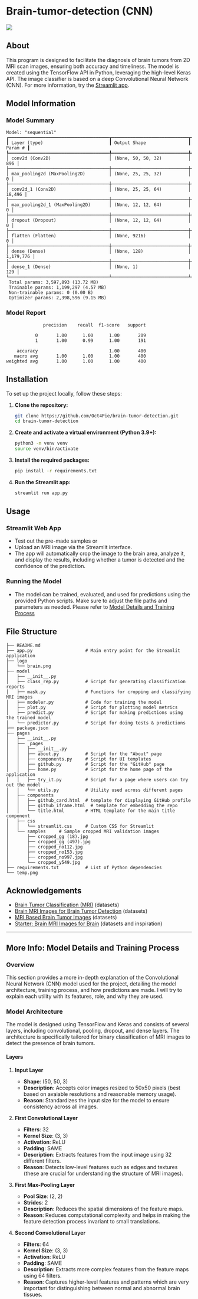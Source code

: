 
<p align="center"><img src="https://raw.githubusercontent.com/Oct4Pie/brain-tumor-detection/main/logo/brain.png" width="10%" style="margin: 0px; transform: translateY(-50%)">
</p>

# Brain-tumor-detection (CNN)
<img src="https://i.imgur.com/C0rTivW.png">

## About
This program is designed to facilitate the diagnosis of brain tumors from 2D MRI scan images, ensuring both accuracy and timeliness. The model is created using the TensorFlow API in Python, leveraging the high-level Keras API. The image classifier is based on a deep Convolutional Neural Network (CNN). For more information, try the [Streamlit app](https://brain-tumor-detection0.streamlit.app).

## Model Information
### Model Summary
```
Model: "sequential"
┏━━━━━━━━━━━━━━━━━━━━━━━━━━━━━━━━━━━━━━┳━━━━━━━━━━━━━━━━━━━━━━━━━━━━━┳━━━━━━━━━━━━━━━━━┓
┃ Layer (type)                         ┃ Output Shape                ┃         Param # ┃
┡━━━━━━━━━━━━━━━━━━━━━━━━━━━━━━━━━━━━━━╇━━━━━━━━━━━━━━━━━━━━━━━━━━━━━╇━━━━━━━━━━━━━━━━━┩
│ conv2d (Conv2D)                      │ (None, 50, 50, 32)          │             896 │
├──────────────────────────────────────┼─────────────────────────────┼─────────────────┤
│ max_pooling2d (MaxPooling2D)         │ (None, 25, 25, 32)          │               0 │
├──────────────────────────────────────┼─────────────────────────────┼─────────────────┤
│ conv2d_1 (Conv2D)                    │ (None, 25, 25, 64)          │          18,496 │
├──────────────────────────────────────┼─────────────────────────────┼─────────────────┤
│ max_pooling2d_1 (MaxPooling2D)       │ (None, 12, 12, 64)          │               0 │
├──────────────────────────────────────┼─────────────────────────────┼─────────────────┤
│ dropout (Dropout)                    │ (None, 12, 12, 64)          │               0 │
├──────────────────────────────────────┼─────────────────────────────┼─────────────────┤
│ flatten (Flatten)                    │ (None, 9216)                │               0 │
├──────────────────────────────────────┼─────────────────────────────┼─────────────────┤
│ dense (Dense)                        │ (None, 128)                 │       1,179,776 │
├──────────────────────────────────────┼─────────────────────────────┼─────────────────┤
│ dense_1 (Dense)                      │ (None, 1)                   │             129 │
└──────────────────────────────────────┴─────────────────────────────┴─────────────────┘
 Total params: 3,597,893 (13.72 MB)
 Trainable params: 1,199,297 (4.57 MB)
 Non-trainable params: 0 (0.00 B)
 Optimizer params: 2,398,596 (9.15 MB)
```
### Model Report

```
              precision    recall  f1-score   support

           0       1.00      1.00      1.00       209
           1       1.00      0.99      1.00       191

    accuracy                           1.00       400
   macro avg       1.00      1.00      1.00       400
weighted avg       1.00      1.00      1.00       400
```

## Installation
To set up the project locally, follow these steps:

1. **Clone the repository:**
    ```sh
    git clone https://github.com/Oct4Pie/brain-tumor-detection.git
    cd brain-tumor-detection
    ```

2. **Create and activate a virtual environment (Python 3.9+):**
    ```sh
    python3 -m venv venv
    source venv/bin/activate
    ```

3. **Install the required packages:**
    ```sh
    pip install -r requirements.txt
    ```

4. **Run the Streamlit app:**
    ```sh
    streamlit run app.py
    ```

## Usage
### Streamlit Web App
- Test out the pre-made samples or
- Upload an MRI image via the Streamlit interface.
- The app will automatically crop the image to the brain area, analyze it, and display the results, including whether a tumor is detected and the confidence of the prediction.

### Running the Model
- The model can be trained, evaluated, and used for predictions using the provided Python scripts. Make sure to adjust the file paths and parameters as needed. Please refer to [Model Details and Training Process](#more-info-model-details-and-training-process)


## File Structure
```
├── README.md
├── app.py                    # Main entry point for the Streamlit application
├── logo
│   └── brain.png          
├── model
│   ├── __init__.py        
│   ├── class_rep.py          # Script for generating classification reports
│   ├── mask.py               # Functions for cropping and classifying MRI images
│   ├── modeler.py            # Code for training the model
│   ├── plot.py               # Script for plotting model metrics
│   ├── predict.py            # Script for making predictions using the trained model
│   └── predictor.py          # Script for doing tests & predictions
├── package.json
├── pages
│   ├── __init__.py     
│   ├── _pages
│   │   ├── __init__.py    
│   │   ├── about.py          # Script for the "About" page
│   │   ├── components.py     # Script for UI templates
│   │   ├── github.py         # Script for the "GitHub" page
│   │   ├── home.py           # Script for the home page of the application
│   │   ├── try_it.py         # Script for a page where users can try out the model
│   │   └── utils.py          # Utility used across different pages
│   ├── components
│   │   ├── github_card.html  # template for displaying GitHub profile
│   │   ├── github_iframe.html  # template for embedding the repo
│   │   └── title.html        # HTML template for the main title component
│   ├── css
│   │   └── streamlit.css     # Custom CSS for Streamlit
│   └── samples     # Sample cropped MRI validation images
│       ├── cropped_gg (18).jpg 
│       ├── cropped_gg (497).jpg
│       ├── cropped_no112.jpg
│       ├── cropped_no153.jpg
│       ├── cropped_no997.jpg
│       └── cropped_y549.jpg 
├── requirements.txt          # List of Python dependencies
└── temp.png
```

## Acknowledgements
- [Brain Tumor Classification (MRI)](https://www.kaggle.com/sartajbhuvaji/brain-tumor-classification-mri) (datasets)
- [Brain MRI Images for Brain Tumor Detection](https://www.kaggle.com/navoneel/brain-mri-images-for-brain-tumor-detection) (datasets)
- [MRI Based Brain Tumor Images](https://www.kaggle.com/mhantor/mri-based-brain-tumor-images) (datasets)
- [Starter: Brain MRI Images for Brain](https://www.kaggle.com/kerneler/starter-brain-mri-images-for-brain-b5be8b94-c) (datasets and inspiration)

---

## More Info: Model Details and Training Process

### Overview

This section provides a more in-depth explanation of the Convolutional Neural Network (CNN) model used for the project, detailing the model architecture, training process, and how predictions are made. I will try to explain each utility with its features, role, and why they are used.

### Model Architecture

The model is designed using TensorFlow and Keras and consists of several layers, including convolutional, pooling, dropout, and dense layers. The architecture is specifically tailored for binary classification of MRI images to detect the presence of brain tumors.

#### Layers

1. **Input Layer**
   - **Shape**: (50, 50, 3)
   - **Description**: Accepts color images resized to 50x50 pixels (best based on avaiable resolutions and reasonable memory usage).
   - **Reason**: Standardizes the input size for the model to ensure consistency across all images.

2. **First Convolutional Layer**
   - **Filters**: 32
   - **Kernel Size**: (3, 3)
   - **Activation**: ReLU
   - **Padding**: SAME
   - **Description**: Extracts features from the input image using 32 different filters.
   - **Reason**: Detects low-level features such as edges and textures (these are crucial for understanding the structure of MRI images).

3. **First Max-Pooling Layer**
   - **Pool Size**: (2, 2)
   - **Strides**: 2
   - **Description**: Reduces the spatial dimensions of the feature maps.
   - **Reason**: Reduces computational complexity and helps in making the feature detection process invariant to small translations.

4. **Second Convolutional Layer**
   - **Filters**: 64
   - **Kernel Size**: (3, 3)
   - **Activation**: ReLU
   - **Padding**: SAME
   - **Description**: Extracts more complex features from the feature maps using 64 filters.
   - **Reason**: Captures higher-level features and patterns which are very important for distinguishing between normal and abnormal brain tissues.

5. **Second Max-Pooling Layer**
   - **Pool Size**: (2, 2)
   - **Strides**: 2
   - **Description**: Further reduces the spatial dimensions of the feature maps.
   - **Reason**: Continues to reduce computational load and helps in extracting more abstract features.

6. **Dropout Layer**
   - **Rate**: 0.6
   - **Description**: Prevents overfitting by randomly setting 60% of the input units to 0 during training.
   - **Reason**: Regularizes the model by preventing it from becoming too reliant on any specific neurons to improve its generalization to new data.

7. **Flatten Layer**
   - **Description**: Flattens the 3D feature maps to a 1D vector to be fed into the dense layers.
   - **Reason**: Prepares the data for the fully connected dense layers by transforming it into a suitable format.

8. **First Dense Layer**
   - **Units**: 128
   - **Activation**: ReLU
   - **Regularization**: L2 with a factor of 0.001
   - **Description**: Learns high-level features and patterns from the flattened input.
   - **Reason**: Adds non-linearity and helps in learning complex patterns that are necessary for classification.

9. **Output Dense Layer**
   - **Units**: 1
   - **Activation**: Sigmoid
   - **Description**: Produces a probability indicating the presence of a tumor.
   - **Reason**: Outputs a probability score that helps in the binary classification decisions (tumor/no tumor).

### Training Process

#### Data Preparation

1. **Loading Data**
   - The `get_samples` function loads and shuffles image file paths for training.
   - Images are read, resized to 50x50 pixels, and labeled based on their directory ("yes" for tumor, "no" for no tumor).
   - **Reason**: Makes sure that the data is in a uniform format and that there is a balanced distribution of classes.

2. **Splitting Data**
   - Data is split into training and validation sets, with the last 400 images reserved for validation.
   - **Reason**: This allows the model to be evaluated on unseen data to help in monitoring its generalization ability.

#### Model Compilation

- **Optimizer**: AdamW (Adam with Weight Decay)
  - **Learning Rate**: 0.001
  - **Weight Decay**: 1e-5
  - **Reason**: AdamW combines the benefits of Adam (adaptive learning rates) with weight decay, and this helps in preventing overfitting.
- **Loss Function**: Binary Crossentropy
  - **Reason**: Suitable for binary classification tasks as it measures the performance of the model in terms of probability error.
- **Metrics**: Accuracy, AUC (Area Under Curve), Precision, Recall
  - **Reason**: Provides a readable and understandable evaluation of the model’s performance across various aspects.

#### Callbacks

- **Early Stopping**: Monitors validation loss, stops training if it doesn't improve for 30 epochs, and restores the best weights.
  - **Reason**: Prevents overfitting and ensures the model retains the best weights.
- **ReduceLROnPlateau**: Reduces the learning rate by a factor of 0.5 if the validation loss doesn't improve for 5 epochs.
  - **Reason**: Helps in fine-tuning the learning process and lets the model to converge better.
- **TensorBoard**: Logs training process for visualization in TensorBoard.
  - **Reason**: Shows valuable data of the training process and allows for better debugging and understanding of the model’s behavior.
- **ModelCheckpoint**: Saves the best model based on validation precision.
  - **Reason**: Makes sure the best-performing model is saved, which can be used for inference and further evaluation.

#### Training

The `train` function fits the model on the training data, using the specified callbacks to optimize the training process. The model is trained for up to 500 epochs but can stop early if the early stopping criterion is met.

#### Steps

1. **Initialization**: Model and optimizer are initialized with the specified parameters.
2. **Fitting**: Model is trained on the training data with the specified callbacks and validation data.
3. **Evaluation**: After training, the model is evaluated on the validation set to monitor its performance.

### Prediction Process

#### Loading the Model

The `get_model` function loads the trained model and evaluates its performance on a validation set to ensure it is working correctly.

#### Making Predictions

1. **Image Preprocessing**: New MRI images are preprocessed similarly to the training images (resized to 50x50 pixels).
2. **Model Prediction**: The model predicts the probability of a tumor being present.
3. **Output**: The predicted class (tumor/no tumor) and confidence level are shown.

#### Steps

1. **Loading**: The trained model is loaded.
2. **Preprocessing**: The input image is preprocessed to match the training data format.
3. **Prediction**: The model predicts the probability of a tumor.
4. **Output**: The result is displayed, indicating the presence or absence of a tumor with a confidence score.

## Code Explanation

### mask.py

#### Role
The `mask.py` script is responsible for processing MRI images to extract the brain region. It has functions for cropping the images and identifying the largest contours which represent the brain area.

#### Functions

##### get_max_contour(contours)
- **Description**: This function finds and returns the largest contour from a list of contours.
- **Parameters**: 
  - `contours`: The list of contours obtained from the image.
- **Returns**: The largest contour.

##### crop_img(gray, img, file)
- **Description**: This function crops the image to the bounding box of the largest contour found.
- **Parameters**: 
  - `gray`: Grayscale version of the image.
  - `img`: Original image.
  - `file`: Filename (currently not used in the function).
- **Returns**: Cropped image.

##### extract_brain(gray, img, buffer)
- **Description**: This function extracts the brain region from the image using morphological operations and contour detection.
- **Parameters**: 
  - `gray`: Grayscale version of the image.
  - `img`: Original image.
  - `buffer`: Padding buffer for the cropping.
- **Returns**: The extracted brain region and a boolean flag indicating success.

### modeler.py

#### Role
The `modeler.py` script is responsible for training the brain tumor detection model ("main file"). It has functions for loading and processing image data, building the CNN model, and training the model.

#### Functions

##### is_image(file_path)
- **Description**: This function checks if a file is a valid image.
- **Parameters**: 
  - `file_path`: Path to the file.
- **Returns**: Boolean indicating whether the file is an image.

##### get_samples()
- **Description**: This function retrieves and shuffles the list of image file paths for training.
- **Parameters**: None
- **Returns**: List of image file paths.

##### get_test_samples(size)
- **Description**: This function loads and processes test images.
- **Parameters**: 
  - `size`: Size to which the images should be resized.
- **Returns**: Numpy array of processed test images.

##### get_test_sample(img_name)
- **Description**: This function loads and processes a single test image by name.
- **Parameters**: 
  - `img_name`: Name of the test image file.
- **Returns**: Numpy array of the processed test image.

##### classify(img_paths, size)
- **Description**: This function loads and processes images for classification.
- **Parameters**: 
  - `img_paths`: List of image file paths.
  - `size`: Size to which the images should be resized.
- **Returns**: Tuple of Numpy arrays (images, labels).

##### train(read_images, properties)
- **Description**: This function builds and trains the CNN model using the provided images and labels.
- **Parameters**: 
  - `read_images`: Numpy array of images.
  - `properties`: Numpy array of labels.
- **Returns**: None


### predictor.py

#### Description
The `predictor.py` script is used for loading the trained model and making predictions on new MRI images.

#### Functions

##### get_test_sample(img_name, size)
- **Description**: This function loads and processes a single test image by name.
- **Parameters**: 
  - `img_name`: Name of the test image file.
  - `size`: Size to which the images should be resized.
- **Returns**: Numpy array of the processed test image.

##### get_model(num=0)
- **Description**: This function loads the trained model and evaluates its performance on the validation set.
- **Parameters**: 
  - `num`: Model version number to load.
- **Returns**: Tuple (model, metrics dictionary).

### How the Code Works

1. **Preprocessing (mask.py)**:
   - The script processes the MRI images by converting them to grayscale and then applying morphological operations to isolate the brain region.
   - The largest contour is identified and used to crop the image to focus on the brain area.

2. **Training (modeler.py)**:
   - The script loads and preprocesses the images, shuffles them, and splits them into training and validation sets.
   - The CNN model is built with multiple convolutional, pooling, dropout, and dense layers.
   - The model is trained using the training set, with early stopping and learning rate reduction callbacks to optimize the training process.
   - The trained model is saved for later use and testing.

3. **Prediction (predictor.py)**:
   - It loads the trained model and evaluates its performance on a validation set to ensure it is working correctly.
   - It takes new MRI images, preprocesses them similarly to the training images, and uses the model to predict whether a tumor is present.
   - The prediction results, including the confidence level, are printed for evluation and informational purposes.

## Resources for Further Reading and Learning

### Deep Learning and Neural Networks
1. **[Dive into Deep Learning (D2L)](https://d2l.ai/chapter_convolutional-neural-networks/index.html)**
   - An interactive deep learning book with code, math, and discussions. Free and open-source.

2. **[TensorFlow Official Documentation](https://www.tensorflow.org/tutorials/images/cnn)**
   - Official tutorials and documentation for TensorFlow with guides on building convolutional neural networks. Free and open-source.

3. **[Deep Learning with Python Notebooks by François Chollet](https://github.com/fchollet/deep-learning-with-python-notebooks)**
   - Jupyter notebooks that supplement the book "Deep Learning with Python" by François Chollet. Free and open-source.

### Image Processing and Computer Vision
4. **[Practical Python and OpenCV by Adrian Rosebrock](https://www.pyimagesearch.com/practical-python-opencv/)**
   - A practical guide to learning computer vision with Python and OpenCV. Free articles available on the blog.

5. **[ImageNet Large Scale Visual Recognition Challenge (ILSVRC)](http://www.image-net.org/challenges/LSVRC/)**
   - A large-scale image recognition challenge. Free and open-source.

### Medical Imaging
6. **[The Cancer Imaging Archive (TCIA)](https://www.cancerimagingarchive.net/)**
   - A large archive of medical images of cancer accessible for public download. Free and open-source.
#   b r a i n - t u m o r - a p p  
 #   b r a i n - t u m o r - a p p  
 #   b r a i n - t u m o r - a p p  
 #   b r a i n - t u m o r - a p p  
 #   b r a i n - t u m o r - a p p  
 #   b r a i n - t u m o r - a p p  
 